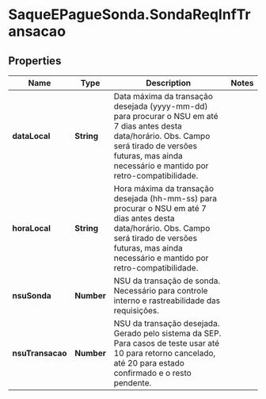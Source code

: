 # SaqueEPagueSonda.SondaReqInfTransacao

## Properties
Name | Type | Description | Notes
------------ | ------------- | ------------- | -------------
**dataLocal** | **String** | Data máxima da transação desejada (yyyy-mm-dd) para procurar o NSU em até 7 dias antes desta data/horário. Obs. Campo será tirado de versões futuras, mas ainda necessário e mantido por retro-compatibilidade. | 
**horaLocal** | **String** | Hora máxima da transação desejada (hh-mm-ss) para procurar o NSU em até 7 dias antes desta data/horário. Obs. Campo será tirado de versões futuras, mas ainda necessário e mantido por retro-compatibilidade. | 
**nsuSonda** | **Number** | NSU da transação de sonda. Necessário para controle interno e rastreabilidade das requisições. | 
**nsuTransacao** | **Number** | NSU da transação desejada. Gerado pelo sistema da SEP. Para casos de teste usar até 10 para retorno cancelado, até 20 para estado confirmado e o resto pendente. | 


